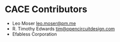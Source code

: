 # CACE Contributors

- Leo Moser <leo.moser@pm.me>
- R. Timothy Edwards <tim@opencircuitdesign.com>
- Efabless Corporation